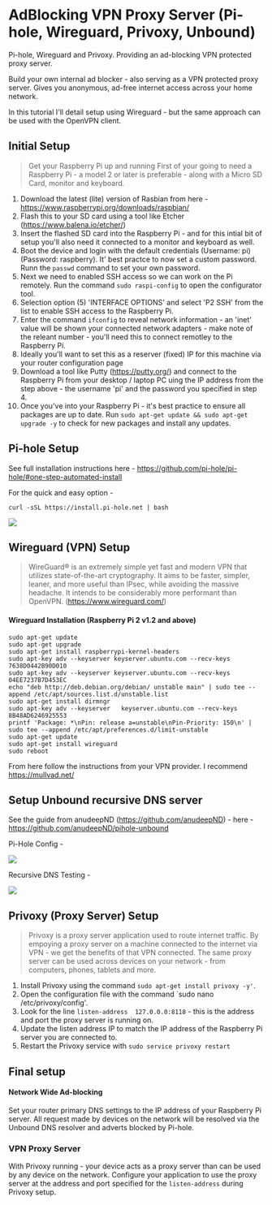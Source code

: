 # AdBlocking VPN Proxy Server (Pi-hole, Wireguard, Privoxy, Unbound)
Pi-hole, Wireguard and Privoxy. Providing an ad-blocking VPN protected proxy server.

Build your own internal ad blocker - also serving as a VPN protected proxy server. Gives you anonymous, ad-free internet access across your home network. 

In this tutorial I'll detail setup using Wireguard - but the same approach can be used with the OpenVPN client.

## Initial Setup
>Get your Raspberry Pi up and running
First of your going to need a Raspberry Pi - a model 2 or later is preferable - along with a Micro SD Card, monitor and keyboard.

1. Download the latest (lite) version of Rasbian from here - https://www.raspberrypi.org/downloads/raspbian/
2. Flash this to your SD card using a tool like Etcher (https://www.balena.io/etcher/)
3. Insert the flashed SD card into the Raspberry Pi - and for this intial bit of setup you'll also need it connected to a monitor and keyboard as well.
4. Boot the device and login with the default credentials (Username: pi) (Password: raspberry). It' best practce to now set a custom password. Runn the `passwd` command to set your own password.
5. Next we need to enabled SSH access so we can work on the Pi remotely. Run the command `sudo raspi-config` to open the configurator tool.
6. Selection option (5) 'INTERFACE OPTIONS' and select 'P2 SSH' from the list to enable SSH access to the Raspberry Pi.
7. Enter the command `ifconfig` to reveal network information - an 'inet' value will be shown your connected network adapters - make note of the releant number - you'll need this to connect remotley to the Raspberry Pi.
9. Ideally you'll want to set this as a reserver (fixed) IP for this machine via your router configuration page
10. Download a tool like Putty (https://putty.org/) and connect to the Raspberry Pi from your desktop / laptop PC uing the IP address from the step above - the username 'pi' and the password you specified in step 4.
10. Once you've into your Raspberry Pi - it's best practice to ensure all packages are up to date. Run `sudo apt-get update && sudo apt-get upgrade -y` to check for new packages and install any updates.

## Pi-hole Setup

See full installation instructions here - https://github.com/pi-hole/pi-hole/#one-step-automated-install

For the quick and easy option -

```console
curl -sSL https://install.pi-hole.net | bash
```

<img src="https://i.imgur.com/7LN7cuN.png">

## Wireguard (VPN) Setup
>WireGuard® is an extremely simple yet fast and modern VPN that utilizes state-of-the-art cryptography. It aims to be faster, simpler, leaner, and more useful than IPsec, while avoiding the massive headache. It intends to be considerably more performant than OpenVPN. (https://www.wireguard.com/)

#### Wireguard Installation (Raspberry Pi 2 v1.2 and above)
```console
sudo apt-get update
sudo apt-get upgrade 
sudo apt-get install raspberrypi-kernel-headers
sudo apt-key adv --keyserver keyserver.ubuntu.com --recv-keys 7638D0442B90D010
sudo apt-key adv --keyserver keyserver.ubuntu.com --recv-keys 04EE7237B7D453EC
echo "deb http://deb.debian.org/debian/ unstable main" | sudo tee --append /etc/apt/sources.list.d/unstable.list
sudo apt-get install dirmngr 
sudo apt-key adv --keyserver   keyserver.ubuntu.com --recv-keys 8B48AD6246925553 
printf 'Package: *\nPin: release a=unstable\nPin-Priority: 150\n' | sudo tee --append /etc/apt/preferences.d/limit-unstable
sudo apt-get update
sudo apt-get install wireguard 
sudo reboot
```
From here follow the instructions from your VPN provider. I recommend https://mullvad.net/

## Setup Unbound recursive DNS server

See the guide from anudeepND (https://github.com/anudeepND) - here - https://github.com/anudeepND/pihole-unbound

Pi-Hole Config -

<img src="https://i.imgur.com/DBHbprK.png">

Recursive DNS Testing -

<img src="https://i.imgur.com/1SmoXfX.png">

## Privoxy (Proxy Server) Setup
>Privoxy is a proxy server application used to route internet traffic. By empoying a proxy server on a machine connected to the internet via VPN - we get the benefits of that VPN connected. The same proxy server can be used across devices on your network - from computers, phones, tablets and more.

1. Install Privoxy using the command `sudo apt-get install privoxy -y'`.
2. Open the configuration file with the command `sudo nano /etc/privoxy/config'.
3. Look for the line `listen-address  127.0.0.0:8118` - this is the address and port the proxy server is running on.
4. Update the listen address IP to match the IP address of the Raspberry Pi server you are connected to.
5. Restart the Privoxy service with `sudo service privoxy restart`

## Final setup

#### Network Wide Ad-blocking

Set your router primary DNS settings to the IP address of your Raspberry Pi server. All request made by devices on the network will be resolved via the Unbound DNS resolver and adverts blocked by Pi-hole.

### VPN Proxy Server

With Privoxy running - your device acts as a proxy server than can be used by any device on the network. Configure your application to use the proxy server at the address and port specified for the `listen-address` during Privoxy setup.
